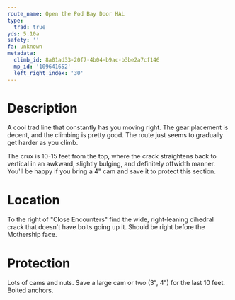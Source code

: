 ```yaml
---
route_name: Open the Pod Bay Door HAL
type:
  trad: true
yds: 5.10a
safety: ''
fa: unknown
metadata:
  climb_id: 8a01ad33-20f7-4b04-b9ac-b3be2a7cf146
  mp_id: '109641652'
  left_right_index: '30'
---
```

# Description
A cool trad line that constantly has you moving right.  The gear placement is decent, and the climbing is pretty good.  The route just seems to gradually get harder as you climb.

The crux is 10-15 feet from the top, where the crack straightens back to vertical in an awkward, slightly bulging, and definitely offwidth manner.  You'll be happy if you bring a 4" cam and save it to protect this section.

# Location
To the right of "Close Encounters" find the wide, right-leaning dihedral crack that doesn't have bolts going up it.  Should be right before the Mothership face.

# Protection
Lots of cams and nuts.  Save a large cam or two (3", 4") for the last 10 feet.  Bolted anchors.
